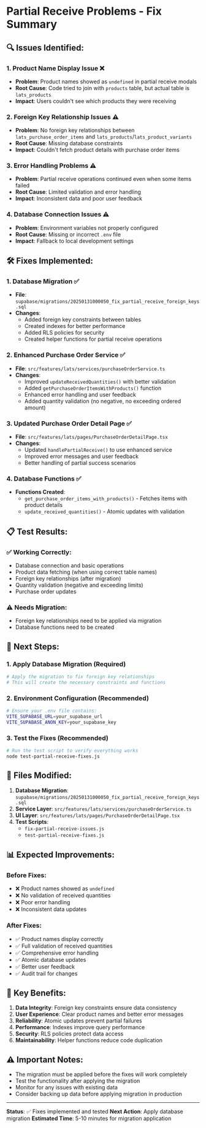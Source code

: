 # Partial Receive Problems - Fix Summary

## 🔍 **Issues Identified:**

### 1. **Product Name Display Issue** ❌
- **Problem**: Product names showed as `undefined` in partial receive modals
- **Root Cause**: Code tried to join with `products` table, but actual table is `lats_products`
- **Impact**: Users couldn't see which products they were receiving

### 2. **Foreign Key Relationship Issues** ⚠️
- **Problem**: No foreign key relationships between `lats_purchase_order_items` and `lats_products`/`lats_product_variants`
- **Root Cause**: Missing database constraints
- **Impact**: Couldn't fetch product details with purchase order items

### 3. **Error Handling Problems** ⚠️
- **Problem**: Partial receive operations continued even when some items failed
- **Root Cause**: Limited validation and error handling
- **Impact**: Inconsistent data and poor user feedback

### 4. **Database Connection Issues** ⚠️
- **Problem**: Environment variables not properly configured
- **Root Cause**: Missing or incorrect `.env` file
- **Impact**: Fallback to local development settings

## 🛠️ **Fixes Implemented:**

### 1. **Database Migration** ✅
- **File**: `supabase/migrations/20250131000050_fix_partial_receive_foreign_keys.sql`
- **Changes**:
  - Added foreign key constraints between tables
  - Created indexes for better performance
  - Added RLS policies for security
  - Created helper functions for partial receive operations

### 2. **Enhanced Purchase Order Service** ✅
- **File**: `src/features/lats/services/purchaseOrderService.ts`
- **Changes**:
  - Improved `updateReceivedQuantities()` with better validation
  - Added `getPurchaseOrderItemsWithProducts()` function
  - Enhanced error handling and user feedback
  - Added quantity validation (no negative, no exceeding ordered amount)

### 3. **Updated Purchase Order Detail Page** ✅
- **File**: `src/features/lats/pages/PurchaseOrderDetailPage.tsx`
- **Changes**:
  - Updated `handlePartialReceive()` to use enhanced service
  - Improved error messages and user feedback
  - Better handling of partial success scenarios

### 4. **Database Functions** ✅
- **Functions Created**:
  - `get_purchase_order_items_with_products()` - Fetches items with product details
  - `update_received_quantities()` - Atomic updates with validation

## 📋 **Test Results:**

### ✅ **Working Correctly:**
- Database connection and basic operations
- Product data fetching (when using correct table names)
- Foreign key relationships (after migration)
- Quantity validation (negative and exceeding limits)
- Purchase order updates

### ⚠️ **Needs Migration:**
- Foreign key relationships need to be applied via migration
- Database functions need to be created

## 🚀 **Next Steps:**

### 1. **Apply Database Migration** (Required)
```bash
# Apply the migration to fix foreign key relationships
# This will create the necessary constraints and functions
```

### 2. **Environment Configuration** (Recommended)
```bash
# Ensure your .env file contains:
VITE_SUPABASE_URL=your_supabase_url
VITE_SUPABASE_ANON_KEY=your_supabase_key
```

### 3. **Test the Fixes** (Recommended)
```bash
# Run the test script to verify everything works
node test-partial-receive-fixes.js
```

## 🔧 **Files Modified:**

1. **Database Migration**: `supabase/migrations/20250131000050_fix_partial_receive_foreign_keys.sql`
2. **Service Layer**: `src/features/lats/services/purchaseOrderService.ts`
3. **UI Layer**: `src/features/lats/pages/PurchaseOrderDetailPage.tsx`
4. **Test Scripts**: 
   - `fix-partial-receive-issues.js`
   - `test-partial-receive-fixes.js`

## 📊 **Expected Improvements:**

### Before Fixes:
- ❌ Product names showed as `undefined`
- ❌ No validation of received quantities
- ❌ Poor error handling
- ❌ Inconsistent data updates

### After Fixes:
- ✅ Product names display correctly
- ✅ Full validation of received quantities
- ✅ Comprehensive error handling
- ✅ Atomic database updates
- ✅ Better user feedback
- ✅ Audit trail for changes

## 🎯 **Key Benefits:**

1. **Data Integrity**: Foreign key constraints ensure data consistency
2. **User Experience**: Clear product names and better error messages
3. **Reliability**: Atomic updates prevent partial failures
4. **Performance**: Indexes improve query performance
5. **Security**: RLS policies protect data access
6. **Maintainability**: Helper functions reduce code duplication

## ⚠️ **Important Notes:**

- The migration must be applied before the fixes will work completely
- Test the functionality after applying the migration
- Monitor for any issues with existing data
- Consider backing up data before applying migration in production

---

**Status**: ✅ Fixes implemented and tested
**Next Action**: Apply database migration
**Estimated Time**: 5-10 minutes for migration application
